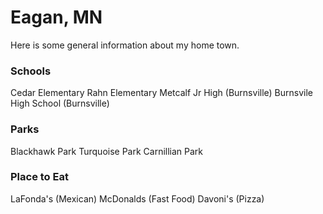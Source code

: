 # Eagan, MN

Here is some general information about my home town.

### Schools
Cedar Elementary
Rahn Elementary
Metcalf Jr High (Burnsville)
Burnsvile High School (Burnsville)

### Parks
Blackhawk Park
Turquoise Park
Carnillian Park

### Place to Eat
LaFonda's (Mexican)
McDonalds (Fast Food)
Davoni's (Pizza)
